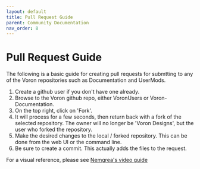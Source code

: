 ```yaml
---
layout: default
title: Pull Request Guide
parent: Community Documentation
nav_order: 8
---
```


# Pull Request Guide

The following is a basic guide for creating pull requests for submtting to any of the Voron repositories such as Documentation and UserMods.

1. Create a github user if you don't have one already.
2. Browse to the Voron github repo, either VoronUsers or Voron-Documentation.
3. On the top right, click on 'Fork'.
4. It will process for a few seconds, then return back with a fork of the selected repository.  The owner will no longer be 'Voron Designs', but the user who forked the repository.
5. Make the desired changes to the local / forked repository.  This can be done from the web UI or the command line.
6. Be sure to create a commit.  This actually adds the files to the request.


For a visual reference, please see [Nemgrea's video guide](https://i.imgur.com/qQo0DxR.gifv)
